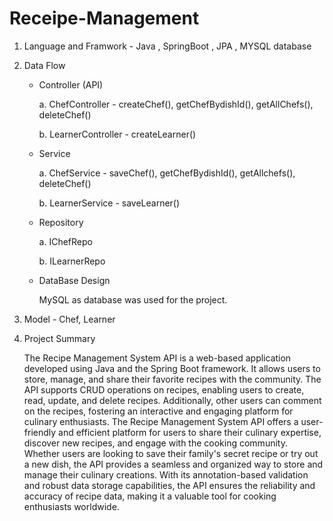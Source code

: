 # Receipe-Management

1. Language and Framwork - Java , SpringBoot , JPA , MYSQL database
   
2. Data Flow
   - Controller (API)
                                                                                                                        
     a. ChefController - createChef(), getChefBydishId(), getAllChefs(), deleteChef()
                                                                                                                    
     b. LearnerController - createLearner()

    - Service

      a. ChefService - saveChef(), getChefBydishId(), getAllchefs(), deleteChef()

      b. LearnerService - saveLearner()

   - Repository
  
      a. IChefRepo

      b. ILearnerRepo

   - DataBase Design

     MySQL as database was used for the project.

3. Model - Chef, Learner

4. Project Summary

   The Recipe Management System API is a web-based application developed using Java and the Spring Boot framework. It allows users to 
   store, manage, and share their favorite recipes with the community. The API supports CRUD operations on recipes, enabling users to 
   create, read, update, and delete recipes. Additionally, other users can comment on the recipes, fostering an interactive and engaging 
   platform for culinary enthusiasts.
   The Recipe Management System API offers a user-friendly and efficient platform for users to share their culinary expertise, discover 
   new recipes, and engage with the cooking community. Whether users are looking to save their family's secret recipe or try out a new 
   dish, the API provides a seamless and organized way to store and manage their culinary creations. With its annotation-based validation 
   and robust data storage capabilities, the API ensures the reliability and accuracy of recipe data, making it a valuable tool for 
   cooking enthusiasts worldwide.
